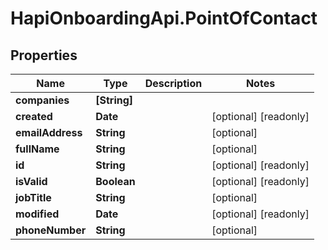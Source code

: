 # HapiOnboardingApi.PointOfContact

## Properties

Name | Type | Description | Notes
------------ | ------------- | ------------- | -------------
**companies** | **[String]** |  | 
**created** | **Date** |  | [optional] [readonly] 
**emailAddress** | **String** |  | [optional] 
**fullName** | **String** |  | [optional] 
**id** | **String** |  | [optional] [readonly] 
**isValid** | **Boolean** |  | [optional] [readonly] 
**jobTitle** | **String** |  | [optional] 
**modified** | **Date** |  | [optional] [readonly] 
**phoneNumber** | **String** |  | [optional] 


